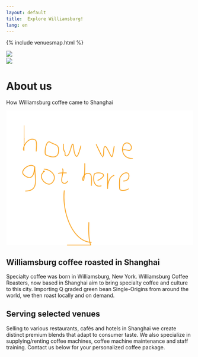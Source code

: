 ```yaml
---
layout: default
title:  Explore Williamsburg!
lang: en
---
```


{% include venuesmap.html %}

<div class="container">
	<div  class="cup parallax first-scroll" data-stellar-ratio="0.6" >
		<img class="desktop-only" src="//:0" data-desktop-src="images/polaroid1.png"/>
	</div>
	<div class="cup parallax second-scroll" data-stellar-ratio="0.6" >
		<img class="desktop-only" src="//:0" data-desktop-src="images/polaroid2.png"/>
	</div>

<!-- <div class="row story"> -->
  <!-- <div class="col-sm-12  col-xs-12 story-text"> -->
  <!-- </div> -->
<!-- </div> -->

<div id="intro"  class="row center">
	<h1>About us</h1>
	<p>How Williamsburg coffee came to Shanghai</p>
</div> 

<div id="someshit" class="row handwritten" >
	<div class="col-sm-4 col-sm-offset-4 col-xs-2">
		<img src="graphic/howwegothere.svg"/>
	</div>
</div>

<div class="row story">
	<div class="col-sm-7 col-sm-offset-5 col-xs-12">
		<h2>Williamsburg coffee roasted in Shanghai</h2>
		<p>Specialty coffee was born in Williamsburg, New York. Williamsburg Coffee Roasters, now based in Shanghai aim to bring specialty coffee and culture to this city. Importing Q graded green bean Single-Origins from around the world, we then roast locally and on demand.</p>
	</div>
</div>

<div class="row story">
	<div class="col-sm-7 col-xs-12">
		<h2>Serving selected venues</h2>
		<p>Selling to various restaurants, cafés and hotels in Shanghai we create distinct premium blends that adapt to consumer taste. We also specialize in supplying/renting coffee machines, coffee machine maintenance and staff training. Contact us below for your personalized coffee package.</p>
	</div>
</div>

</div>